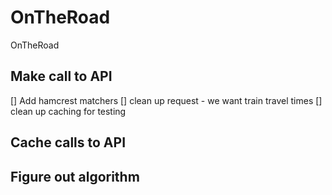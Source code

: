 # OnTheRoad
OnTheRoad

## Make call to API
[] Add hamcrest matchers
[] clean up request - we want train travel times
[] clean up caching for testing


## Cache calls to API


## Figure out algorithm
